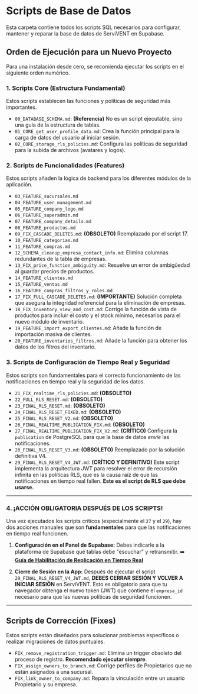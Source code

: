 # Scripts de Base de Datos

Esta carpeta contiene todos los scripts SQL necesarios para configurar, mantener y reparar la base de datos de ServiVENT en Supabase.

## Orden de Ejecución para un Nuevo Proyecto

Para una instalación desde cero, se recomienda ejecutar los scripts en el siguiente orden numérico.

### 1. Scripts Core (Estructura Fundamental)

Estos scripts establecen las funciones y políticas de seguridad más importantes.

-   `00_DATABASE_SCHEMA.md`: **(Referencia)** No es un script ejecutable, sino una guía de la estructura de tablas.
-   `01_CORE_get_user_profile_data.md`: Crea la función principal para la carga de datos del usuario al iniciar sesión.
-   `02_CORE_storage_rls_policies.md`: Configura las políticas de seguridad para la subida de archivos (avatares y logos).

### 2. Scripts de Funcionalidades (Features)

Estos scripts añaden la lógica de backend para los diferentes módulos de la aplicación.

-   `03_FEATURE_sucursales.md`
-   `04_FEATURE_user_management.md`
-   `05_FEATURE_company_logo.md`
-   `06_FEATURE_superadmin.md`
-   `07_FEATURE_company_details.md`
-   `08_FEATURE_productos.md`
-   `09_FIX_CASCADE_DELETES.md`: **(OBSOLETO)** Reemplazado por el script 17.
-   `10_FEATURE_categorias.md`
-   `11_FEATURE_compras.md`
-   `12_SCHEMA_cleanup_empresa_contact_info.md`: Elimina columnas redundantes de la tabla de empresas.
-   `13_FIX_price_function_ambiguity.md`: Resuelve un error de ambigüedad al guardar precios de productos.
-   `14_FEATURE_clientes.md`
-   `15_FEATURE_ventas.md`
-   `16_FEATURE_compras_filtros_y_roles.md`
-   `17_FIX_FULL_CASCADE_DELETES.md`: **(IMPORTANTE)** Solución completa que asegura la integridad referencial para la eliminación de empresas.
-   `18_FIX_inventory_view_and_cost.md`: Corrige la función de vista de productos para incluir el costo y el stock mínimo, necesarios para el nuevo módulo de inventario.
-   `19_FEATURE_import_export_clientes.md`: Añade la función de importación masiva de clientes.
-   `20_FEATURE_inventarios_filtros.md`: Añade la función para obtener los datos de los filtros del inventario.

### 3. Scripts de Configuración de Tiempo Real y Seguridad

Estos scripts son fundamentales para el correcto funcionamiento de las notificaciones en tiempo real y la seguridad de los datos.

-   `21_FIX_realtime_rls_policies.md`: **(OBSOLETO)**
-   `22_FULL_RLS_RESET.md`: **(OBSOLETO)**
-   `23_FINAL_RLS_RESET.md`: **(OBSOLETO)**
-   `24_FINAL_RLS_RESET_FIXED.md`: **(OBSOLETO)**
-   `25_FINAL_RLS_RESET_V2.md`: **(OBSOLETO)**
-   `26_FINAL_REALTIME_PUBLICATION_FIX.md`: **(OBSOLETO)**
-   `27_FINAL_REALTIME_PUBLICATION_FIX_V2.md`: **(CRÍTICO)** Configura la `publication` de PostgreSQL para que la base de datos *envíe* las notificaciones.
-   `28_FINAL_RLS_RESET_V3.md`: **(OBSOLETO)** Reemplazado por la solución definitiva V4.
-   `29_FINAL_RLS_RESET_V4_JWT.md`: **(CRÍTICO Y DEFINITIVO)** Este script implementa la arquitectura JWT para resolver el error de recursión infinita en las políticas RLS, que es la causa raíz de que las notificaciones en tiempo real fallen. **Este es el script de RLS que debe usarse.**

---

### 4. ¡ACCIÓN OBLIGATORIA DESPUÉS DE LOS SCRIPTS!

Una vez ejecutados los scripts críticos (especialmente el `27` y el `29`), hay dos acciones manuales que son **fundamentales** para que las notificaciones en tiempo real funcionen.

1.  **Configuración en el Panel de Supabase:** Debes indicarle a la plataforma de Supabase qué tablas debe "escuchar" y retransmitir.
    ➡️ **[Guía de Habilitación de Replicación en Tiempo Real](../troubleshooting/04_REALTIME_FINAL_CHECK.md)**

2.  **Cierre de Sesión en la App:** Después de ejecutar el script `29_FINAL_RLS_RESET_V4_JWT.md`, **DEBES CERRAR SESIÓN Y VOLVER A INICIAR SESIÓN** en ServiVENT. Esto es obligatorio para que tu navegador obtenga el nuevo token (JWT) que contiene el `empresa_id` necesario para que las nuevas políticas de seguridad funcionen.

---

## Scripts de Corrección (Fixes)

Estos scripts están diseñados para solucionar problemas específicos o realizar migraciones de datos puntuales.

-   `FIX_remove_registration_trigger.md`: Elimina un trigger obsoleto del proceso de registro. **Recomendado ejecutar siempre**.
-   `FIX_assign_owners_to_branch.md`: Corrige perfiles de Propietarios que no están asignados a una sucursal.
-   `FIX_link_owner_to_company.md`: Repara la vinculación entre un usuario Propietario y su empresa.

